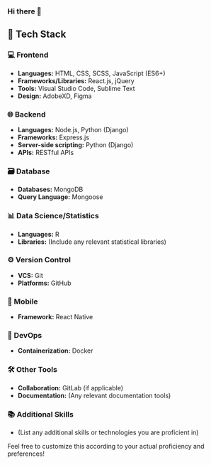 ### Hi there 👋

## 🚀 Tech Stack

### 💻 Frontend
- **Languages:** HTML, CSS, SCSS, JavaScript (ES6+)
- **Frameworks/Libraries:** React.js, jQuery
- **Tools:** Visual Studio Code, Sublime Text
- **Design:** AdobeXD, Figma

### 🌐 Backend
- **Languages:** Node.js, Python (Django)
- **Frameworks:** Express.js
- **Server-side scripting:** Python (Django)
- **APIs:** RESTful APIs

### 🗃 Database
- **Databases:** MongoDB
- **Query Language:** Mongoose

### 📊 Data Science/Statistics
- **Languages:** R
- **Libraries:** (Include any relevant statistical libraries)

### ⚙️ Version Control
- **VCS:** Git
- **Platforms:** GitHub

### 📱 Mobile
- **Framework:** React Native

### 🐳 DevOps
- **Containerization:** Docker

### 🛠 Other Tools
- **Collaboration:** GitLab (if applicable)
- **Documentation:** (Any relevant documentation tools)

### 📚 Additional Skills
- (List any additional skills or technologies you are proficient in)

Feel free to customize this according to your actual proficiency and preferences!
